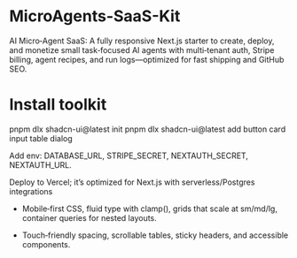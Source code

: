 # MicroAgents-SaaS-Kit
AI Micro‑Agent SaaS: A fully responsive Next.js starter to create, deploy, and monetize small task‑focused AI agents with multi‑tenant auth, Stripe billing, agent recipes, and run logs—optimized for fast shipping and GitHub SEO.

# Install toolkit
pnpm dlx shadcn-ui@latest init
pnpm dlx shadcn-ui@latest add button card input table dialog

Add env: DATABASE_URL, STRIPE_SECRET, NEXTAUTH_SECRET, NEXTAUTH_URL. 

Deploy to Vercel; it’s optimized for Next.js with serverless/Postgres integrations

* Mobile‑first CSS, fluid type with clamp(), grids that scale at sm/md/lg, container queries for nested layouts. 

* Touch‑friendly spacing, scrollable tables, sticky headers, and accessible components.


